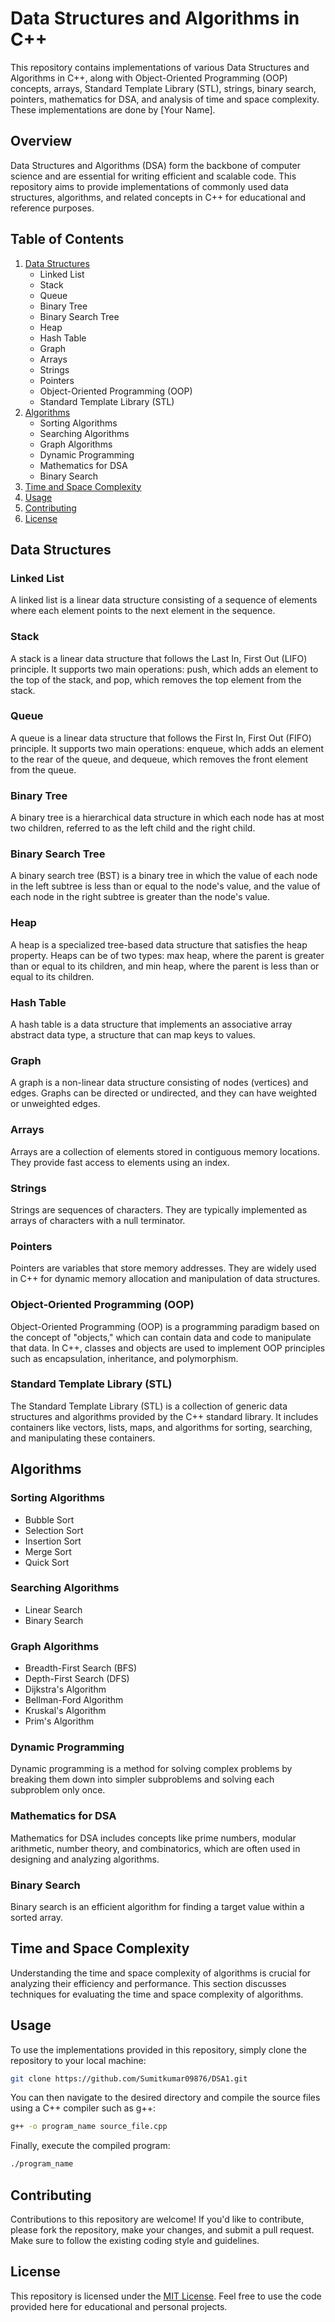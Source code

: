 # Data Structures and Algorithms in C++

This repository contains implementations of various Data Structures and Algorithms in C++, along with Object-Oriented Programming (OOP) concepts, arrays, Standard Template Library (STL), strings, binary search, pointers, mathematics for DSA, and analysis of time and space complexity. These implementations are done by [Your Name].

## Overview

Data Structures and Algorithms (DSA) form the backbone of computer science and are essential for writing efficient and scalable code. This repository aims to provide implementations of commonly used data structures, algorithms, and related concepts in C++ for educational and reference purposes.

## Table of Contents

1. [Data Structures](#data-structures)
   - Linked List
   - Stack
   - Queue
   - Binary Tree
   - Binary Search Tree
   - Heap
   - Hash Table
   - Graph
   - Arrays
   - Strings
   - Pointers
   - Object-Oriented Programming (OOP)
   - Standard Template Library (STL)
2. [Algorithms](#algorithms)
   - Sorting Algorithms
   - Searching Algorithms
   - Graph Algorithms
   - Dynamic Programming
   - Mathematics for DSA
   - Binary Search
3. [Time and Space Complexity](#time-and-space-complexity)
4. [Usage](#usage)
5. [Contributing](#contributing)
6. [License](#license)

## Data Structures

### Linked List

A linked list is a linear data structure consisting of a sequence of elements where each element points to the next element in the sequence.

### Stack

A stack is a linear data structure that follows the Last In, First Out (LIFO) principle. It supports two main operations: push, which adds an element to the top of the stack, and pop, which removes the top element from the stack.

### Queue

A queue is a linear data structure that follows the First In, First Out (FIFO) principle. It supports two main operations: enqueue, which adds an element to the rear of the queue, and dequeue, which removes the front element from the queue.

### Binary Tree

A binary tree is a hierarchical data structure in which each node has at most two children, referred to as the left child and the right child.

### Binary Search Tree

A binary search tree (BST) is a binary tree in which the value of each node in the left subtree is less than or equal to the node's value, and the value of each node in the right subtree is greater than the node's value.

### Heap

A heap is a specialized tree-based data structure that satisfies the heap property. Heaps can be of two types: max heap, where the parent is greater than or equal to its children, and min heap, where the parent is less than or equal to its children.

### Hash Table

A hash table is a data structure that implements an associative array abstract data type, a structure that can map keys to values.

### Graph

A graph is a non-linear data structure consisting of nodes (vertices) and edges. Graphs can be directed or undirected, and they can have weighted or unweighted edges.

### Arrays

Arrays are a collection of elements stored in contiguous memory locations. They provide fast access to elements using an index.

### Strings

Strings are sequences of characters. They are typically implemented as arrays of characters with a null terminator.

### Pointers

Pointers are variables that store memory addresses. They are widely used in C++ for dynamic memory allocation and manipulation of data structures.

### Object-Oriented Programming (OOP)

Object-Oriented Programming (OOP) is a programming paradigm based on the concept of "objects," which can contain data and code to manipulate that data. In C++, classes and objects are used to implement OOP principles such as encapsulation, inheritance, and polymorphism.

### Standard Template Library (STL)

The Standard Template Library (STL) is a collection of generic data structures and algorithms provided by the C++ standard library. It includes containers like vectors, lists, maps, and algorithms for sorting, searching, and manipulating these containers.

## Algorithms

### Sorting Algorithms

- Bubble Sort
- Selection Sort
- Insertion Sort
- Merge Sort
- Quick Sort

### Searching Algorithms

- Linear Search
- Binary Search

### Graph Algorithms

- Breadth-First Search (BFS)
- Depth-First Search (DFS)
- Dijkstra's Algorithm
- Bellman-Ford Algorithm
- Kruskal's Algorithm
- Prim's Algorithm

### Dynamic Programming

Dynamic programming is a method for solving complex problems by breaking them down into simpler subproblems and solving each subproblem only once.

### Mathematics for DSA

Mathematics for DSA includes concepts like prime numbers, modular arithmetic, number theory, and combinatorics, which are often used in designing and analyzing algorithms.

### Binary Search

Binary search is an efficient algorithm for finding a target value within a sorted array.

## Time and Space Complexity

Understanding the time and space complexity of algorithms is crucial for analyzing their efficiency and performance. This section discusses techniques for evaluating the time and space complexity of algorithms.

## Usage

To use the implementations provided in this repository, simply clone the repository to your local machine:

```bash
git clone https://github.com/Sumitkumar09876/DSA1.git
```

You can then navigate to the desired directory and compile the source files using a C++ compiler such as g++:

```bash
g++ -o program_name source_file.cpp
```

Finally, execute the compiled program:

```bash
./program_name
```

## Contributing

Contributions to this repository are welcome! If you'd like to contribute, please fork the repository, make your changes, and submit a pull request. Make sure to follow the existing coding style and guidelines.

## License

This repository is licensed under the [MIT License](LICENSE). Feel free to use the code provided here for educational and personal projects.
